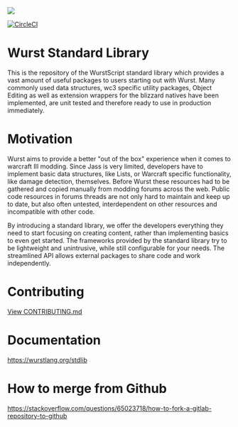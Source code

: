 ![](https://i.imgur.com/L3xfAs4.png)

[![CircleCI](https://circleci.com/gh/wurstscript/WurstStdlib2.svg?style=svg)](https://circleci.com/gh/wurstscript/WurstStdlib2)
# Wurst Standard Library

This is the repository of the WurstScript standard library which provides a vast amount of useful packages to users starting out with Wurst.
Many commonly used data structures, wc3 specific utility packages, Object Editing as well as extension wrappers for the blizzard natives have been implemented, are unit tested and therefore ready to use in production immediately.

# Motivation

Wurst aims to provide a better "out of the box" experience when it comes to warcraft III modding. Since Jass is very limited, developers have to implement basic data structures, like Lists, or Warcraft specific functionality, like damage detection, themselves. Before Wurst these resources had to be gathered and copied manually from modding forums across the web. Public code resources in forums threads are not only hard to maintain and keep up to date, but also often untested, interdependent on other resources and incompatible with other code.

By introducing a standard library, we offer the developers everything they need to start focusing on creating content, rather than implementing basics to even get started. The frameworks provided by the standard library try to be lightweight and unintrusive, while still configurable for your needs. The streamlined API allows external packages to share code and work independently. 

# Contributing

[View CONTRIBUTING.md](https://github.com/wurstscript/WurstStdlib2/blob/master/CONTRIBUTING.md)

# Documentation

https://wurstlang.org/stdlib


# How to merge from Github

https://stackoverflow.com/questions/65023718/how-to-fork-a-gitlab-repository-to-github
